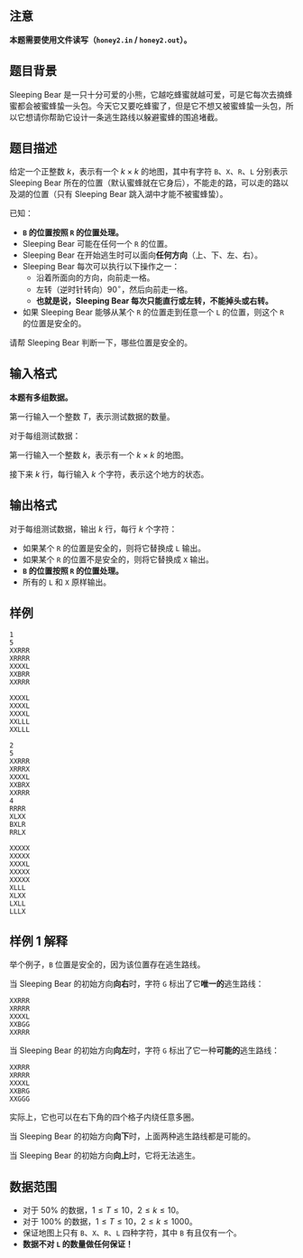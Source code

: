 ## 注意

**本题需要使用文件读写（`honey2.in` / `honey2.out`）。**

## 题目背景

Sleeping Bear 是一只十分可爱的小熊，它越吃蜂蜜就越可爱，可是它每次去摘蜂蜜都会被蜜蜂蛰一头包。今天它又要吃蜂蜜了，但是它不想又被蜜蜂蛰一头包，所以它想请你帮助它设计一条逃生路线以躲避蜜蜂的围追堵截。

## 题目描述

给定一个正整数 $k$，表示有一个 $k \times k$ 的地图，其中有字符 `B`、`X`、`R`、`L` 分别表示 Sleeping Bear 所在的位置（默认蜜蜂就在它身后），不能走的路，可以走的路以及湖的位置（只有 Sleeping Bear 跳入湖中才能不被蜜蜂蛰）。

已知：

- **`B` 的位置按照 `R` 的位置处理。**
- Sleeping Bear 可能在任何一个 `R` 的位置。
- Sleeping Bear 在开始逃生时可以面向**任何方向**（上、下、左、右）。
- Sleeping Bear 每次可以执行以下操作之一：
  - 沿着所面向的方向，向前走一格。
  - 左转（逆时针转向）$90^\circ$，然后向前走一格。
  - **也就是说，Sleeping Bear 每次只能直行或左转，不能掉头或右转。**
- 如果 Sleeping Bear 能够从某个 `R` 的位置走到任意一个 `L` 的位置，则这个 `R` 的位置是安全的。

请帮 Sleeping Bear 判断一下，哪些位置是安全的。

## 输入格式

**本题有多组数据。**

第一行输入一个整数 $T$，表示测试数据的数量。

对于每组测试数据：

第一行输入一个整数 $k$，表示有一个 $k \times k$ 的地图。

接下来 $k$ 行，每行输入 $k$ 个字符，表示这个地方的状态。

## 输出格式

对于每组测试数据，输出 $k$ 行，每行 $k$ 个字符：

- 如果某个 `R` 的位置是安全的，则将它替换成 `L` 输出。
- 如果某个 `R` 的位置不是安全的，则将它替换成 `X` 输出。
- **`B` 的位置按照 `R` 的位置处理。**
- 所有的 `L` 和 `X` 原样输出。

## 样例

```input1
1
5
XXRRR
XRRRR
XXXXL
XXBRR
XXRRR
```

```output1
XXXXL
XXXXL
XXXXL
XXLLL
XXLLL
```

```input2
2
5
XXRRR
XRRRX
XXXXL
XXBRX
XXRRR
4
RRRR
XLXX
BXLR
RRLX
```

```output2
XXXXX
XXXXX
XXXXL
XXXXX
XXXXX
XLLL
XLXX
LXLL
LLLX
```

## 样例 1 解释

举个例子，`B` 位置是安全的，因为该位置存在逃生路线。

当 Sleeping Bear 的初始方向**向右**时，字符 `G` 标出了它**唯一的**逃生路线：

```plain
XXRRR
XRRRR
XXXXL
XXBGG
XXRRR
```

当 Sleeping Bear 的初始方向**向左**时，字符 `G` 标出了它一种**可能的**逃生路线：

```plain
XXRRR
XRRRR
XXXXL
XXBRG
XXGGG
```

实际上，它也可以在右下角的四个格子内绕任意多圈。

当 Sleeping Bear 的初始方向**向下**时，上面两种逃生路线都是可能的。

当 Sleeping Bear 的初始方向**向上**时，它将无法逃生。

## 数据范围

- 对于 $50\%$ 的数据，$1 \le T \le 10$，$2 \le k \le 10$。
- 对于 $100\%$ 的数据，$1 \le T \le 10$，$2 \le k \le 1000$。
- 保证地图上只有 `B`、`X`、`R`、`L`  四种字符，其中 `B` 有且仅有一个。
- **数据不对 `L` 的数量做任何保证！**
